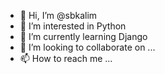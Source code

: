 - 👋 Hi, I’m @sbkalim
- 👀 I’m interested in Python
- 🌱 I’m currently learning Django
- 💞️ I’m looking to collaborate on ...
- 📫 How to reach me ...

<!---
sbkalim/sbkalim is a ✨ special ✨ repository because its `README.md` (this file) appears on your GitHub profile.
You can click the Preview link to take a look at your changes.
--->
